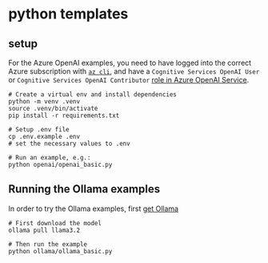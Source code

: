 # python templates

## setup

For the Azure OpenAI examples, you need to have logged into the correct Azure subscription with [`az cli`](https://learn.microsoft.com/en-us/cli/azure/), and have a `Cognitive Services OpenAI User` or `Cognitive Services OpenAI Contributor` [role in Azure OpenAI Service](https://learn.microsoft.com/en-us/azure/ai-services/openai/how-to/role-based-access-control).

```
# Create a virtual env and install dependencies
python -m venv .venv
source .venv/bin/activate
pip install -r requirements.txt

# Setup .env file
cp .env.example .env
# set the necessary values to .env

# Run an example, e.g.:
python openai/openai_basic.py

```

## Running the Ollama examples

In order to try the Ollama examples, first [get Ollama](https://ollama.com/)

```
# First download the model
ollama pull llama3.2

# Then run the example
python ollama/ollama_basic.py

```
